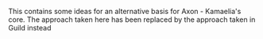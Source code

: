This contains some ideas for an alternative basis for Axon - Kamaelia's core. The approach taken here has been replaced by the approach taken in Guild instead
